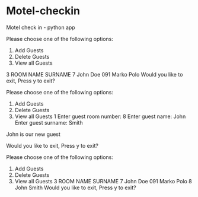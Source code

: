 # Motel-checkin
Motel check in - python app

Please choose one of the following options:
1. Add Guests
2. Delete Guests
3. View all Guests

3
ROOM    NAME    SURNAME
7        John    Doe
091      Marko   Polo
Would you like to exit, Press y to exit?

Please choose one of the following options:
1. Add Guests
2. Delete Guests
3. View all Guests
1
Enter guest room number: 
8
Enter guest name:
John
Enter guest surname:
Smith

John is our new guest

Would you like to exit, Press y to exit?

Please choose one of the following options:
1. Add Guests
2. Delete Guests
3. View all Guests
3
ROOM    NAME    SURNAME
7        John    Doe
091      Marko   Polo
8        John    Smith
Would you like to exit, Press y to exit?
